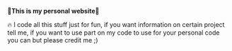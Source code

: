 🔴**This is my personal website**🔴

🔥 I code all this stuff just for fun, if you want information on certain project tell me, if you want to use part on my code to use for your personal code you can but please credit me ;)
